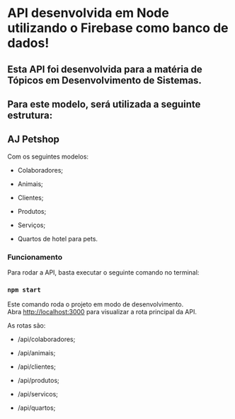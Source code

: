 # API desenvolvida em Node utilizando o Firebase como banco de dados!

## Esta API foi desenvolvida para a matéria de Tópicos em Desenvolvimento de Sistemas.

## Para este modelo, será utilizada a seguinte estrutura:

## AJ Petshop

Com os seguintes modelos:

- Colaboradores;

- Animais;

- Clientes;

- Produtos;

- Serviços;

- Quartos de hotel para pets.

### Funcionamento

Para rodar a API, basta executar o seguinte comando no terminal:

### `npm start`

Este comando roda o projeto em modo de desenvolvimento.\
Abra [http://localhost:3000](http://localhost:3000) para visualizar a rota principal da API.

As rotas são:

- /api/colaboradores;

- /api/animais;

- /api/clientes;

- /api/produtos;

- /api/servicos;

- /api/quartos;